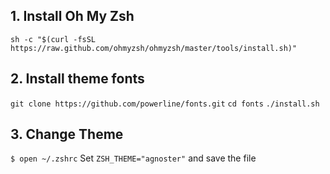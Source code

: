 
## 1. Install Oh My Zsh
`sh -c "$(curl -fsSL https://raw.github.com/ohmyzsh/ohmyzsh/master/tools/install.sh)"`

## 2. Install theme fonts
`git clone https://github.com/powerline/fonts.git`
`cd fonts`
`./install.sh`

## 3. Change Theme
`$ open ~/.zshrc`
Set `ZSH_THEME="agnoster"` and save the file